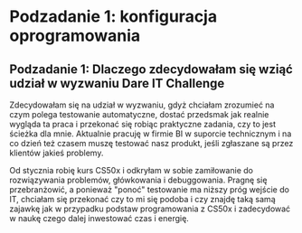# Podzadanie 1: konfiguracja oprogramowania
## Podzadanie 1: Dlaczego zdecydowałam się wziąć udział w wyzwaniu Dare IT Challenge

Zdecydowałam się na udział w wyzwaniu, gdyż chciałam zrozumieć na czym polega testowanie automatyczne, dostać przedsmak jak realnie wygląda ta praca i przekonać się robiąc praktyczne zadania, czy to jest ścieżka dla mnie. Aktualnie pracuję w firmie BI w suporcie technicznym i na co dzień też czasem muszę testować nasz produkt, jeśli zgłaszane są przez klientów jakieś problemy. 

Od stycznia robię kurs CS50x i odkryłam w sobie zamiłowanie do rozwiązywania problemów, główkowania i debuggowania. Pragnę się przebranżowić, a ponieważ "ponoć" testowanie ma niższy próg wejście do IT, chciałam się przekonać czy to mi się podoba i czy znajdę taką samą zajawkę jak w przypadku podstaw programowania z CS50x i zadecydować w naukę czego dalej inwestować czas i energię. 

